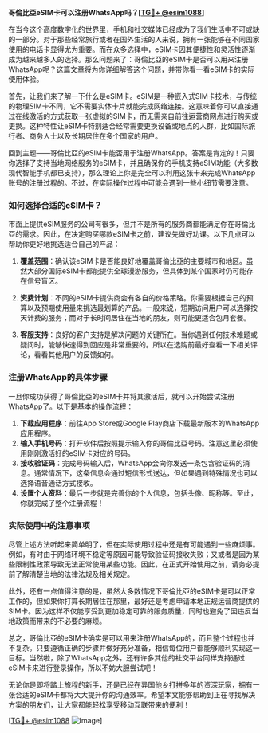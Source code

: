 **哥倫比亞eSIM卡可以注册WhatsApp吗？[[TG💪+ @esim1088](https://t.me/s/esim1088)]**

在当今这个高度数字化的世界里，手机和社交媒体已经成为了我们生活中不可或缺的一部分。对于那些经常旅行或者在国外生活的人来说，拥有一张能够在不同国家使用的电话卡显得尤为重要。而在众多选择中，eSIM卡因其便捷性和灵活性逐渐成为越来越多人的选择。那么问题来了：哥倫比亞的eSIM卡是否可以用来注册WhatsApp呢？这篇文章将为你详细解答这个问题，并带你看一看eSIM卡的实际使用体验。

首先，让我们来了解一下什么是eSIM卡。eSIM是一种嵌入式SIM卡技术，与传统的物理SIM卡不同，它不需要实体卡片就能完成网络连接。这意味着你可以直接通过在线激活的方式获取一张虚拟的SIM卡，而无需亲自前往运营商网点进行购买或更换。这种特性让eSIM卡特别适合经常需要更换设备或地点的人群，比如国际旅行者、商务人士以及长期居住在多个国家的用户。

回到主题——哥倫比亞的eSIM卡能否用于注册WhatsApp。答案是肯定的！只要你选择了支持当地网络服务的eSIM卡，并且确保你的手机支持eSIM功能（大多数现代智能手机都已支持），那么理论上你是完全可以利用这张卡来完成WhatsApp账号的注册过程的。不过，在实际操作过程中可能会遇到一些小细节需要注意。

### 如何选择合适的eSIM卡？

市面上提供eSIM服务的公司有很多，但并不是所有的服务商都能满足你在哥倫比亞的需求。因此，在决定购买哪款eSIM卡之前，建议先做好功课。以下几点可以帮助你更好地挑选适合自己的产品：

1. **覆盖范围**：确认该eSIM卡是否能良好地覆盖哥倫比亞的主要城市和地区。虽然大部分国际eSIM卡都能提供全球漫游服务，但具体到某个国家时仍可能存在信号盲区。
   
2. **资费计划**：不同的eSIM卡提供商会有各自的价格策略。你需要根据自己的预算以及预期使用量来挑选最划算的产品。一般来说，短期访问用户可以选择按天计费的服务；而对于长时间居住在当地的朋友，则可能更适合包月套餐。

3. **客服支持**：良好的客户支持是解决问题的关键所在。当你遇到任何技术难题或疑问时，能够快速得到回应是非常重要的。所以在选购前最好查看一下相关评论，看看其他用户的反馈如何。

### 注册WhatsApp的具体步骤

一旦你成功获得了哥倫比亞的eSIM卡并将其激活后，就可以开始尝试注册WhatsApp了。以下是基本的操作流程：

1. **下载应用程序**：前往App Store或Google Play商店下载最新版本的WhatsApp应用程序。
2. **输入手机号码**：打开软件后按照提示输入你的哥倫比亞号码。注意这里必须使用刚刚激活好的eSIM卡对应的号码。
3. **接收验证码**：完成号码输入后，WhatsApp会向你发送一条包含验证码的消息。通常情况下，这条信息会通过短信形式送达，但如果遇到特殊情况也可以选择语音通话方式接收。
4. **设置个人资料**：最后一步就是完善你的个人信息，包括头像、昵称等。至此，你就完成了整个注册流程！

### 实际使用中的注意事项

尽管上述方法听起来简单明了，但在实际使用过程中还是有可能遇到一些麻烦事。例如，有时由于网络环境不稳定等原因可能导致验证码接收失败；又或者是因为某些限制性政策导致无法正常使用某些功能。因此，在正式开始使用之前，请务必提前了解清楚当地的法律法规及相关规定。

此外，还有一点值得注意的是，虽然大多数情况下哥倫比亞的eSIM卡是可以正常工作的，但如果你打算长期居住在那里，最好还是考虑申请本地正规运营商提供的SIM卡。因为这样不仅能享受到更加稳定可靠的服务质量，同时也避免了因违反当地政策而带来的不必要的麻烦。

总之，哥倫比亞的eSIM卡确实是可以用来注册WhatsApp的，而且整个过程也并不复杂。只要遵循正确的步骤并做好充分准备，相信每位用户都能够顺利实现这一目标。当然啦，除了WhatsApp之外，还有许多其他的社交平台同样支持通过eSIM卡来进行登录操作，所以不妨大胆尝试吧！

无论你是即将踏上旅程的新手，还是已经在异国他乡打拼多年的资深玩家，拥有一张合适的eSIM卡都将大大提升你的沟通效率。希望本文能够帮助到正在寻找解决方案的朋友们，让大家都能轻松享受移动互联带来的便利！

[[TG💪+ @esim1088](https://t.me/s/esim1088) ![Image](https://i.postimg.cc/4NQfJmqS/Snipaste-2025-05-13-00-14-12.png)]